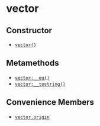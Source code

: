 vector
======

Constructor
-----------

* [`vector()`](vector.vector)

Metamethods
-----------

* [`vector:__eq()`](vector.__eq)
* [`vector:__tostring()`](vector.__tostring)

Convenience Members
-------------------

* [`vector.origin`](vector.origin)
